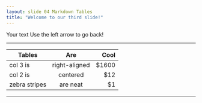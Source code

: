```yaml
---
layout: slide 04 Markdown Tables
title: "Welcome to our third slide!"
---
```

Your text
Use the left arrow to go back!

---

| Tables        | Are           | Cool  |
| ------------- |:-------------:| -----:|
| col 3 is      | right-aligned | $1600 |
| col 2 is      | centered      |   $12 |
| zebra stripes | are neat      |    $1 |
---